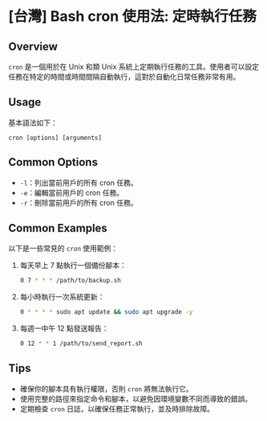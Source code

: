 # [台灣] Bash cron 使用法: 定時執行任務

## Overview
`cron` 是一個用於在 Unix 和類 Unix 系統上定期執行任務的工具。使用者可以設定任務在特定的時間或時間間隔自動執行，這對於自動化日常任務非常有用。

## Usage
基本語法如下：
```
cron [options] [arguments]
```

## Common Options
- `-l`：列出當前用戶的所有 cron 任務。
- `-e`：編輯當前用戶的 cron 任務。
- `-r`：刪除當前用戶的所有 cron 任務。

## Common Examples
以下是一些常見的 `cron` 使用範例：

1. 每天早上 7 點執行一個備份腳本：
   ```bash
   0 7 * * * /path/to/backup.sh
   ```

2. 每小時執行一次系統更新：
   ```bash
   0 * * * * sudo apt update && sudo apt upgrade -y
   ```

3. 每週一中午 12 點發送報告：
   ```bash
   0 12 * * 1 /path/to/send_report.sh
   ```

## Tips
- 確保你的腳本具有執行權限，否則 `cron` 將無法執行它。
- 使用完整的路徑來指定命令和腳本，以避免因環境變數不同而導致的錯誤。
- 定期檢查 `cron` 日誌，以確保任務正常執行，並及時排除故障。
